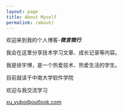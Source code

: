 ```yaml
---
layout: page
title: About Myself
permalink: /about/
---
```

欢迎来到我的个人博客-***微言微行***.
  
我会在这里分享技术学习文章、成长记录等内容。

我是徐宇博，是一个热爱技术、热爱生活的学生。

目前就读于中南大学软件学院

欢迎与我交流学习

[xu_yubo@outlook.com](mailto:xu_yubo@outlook.com)
